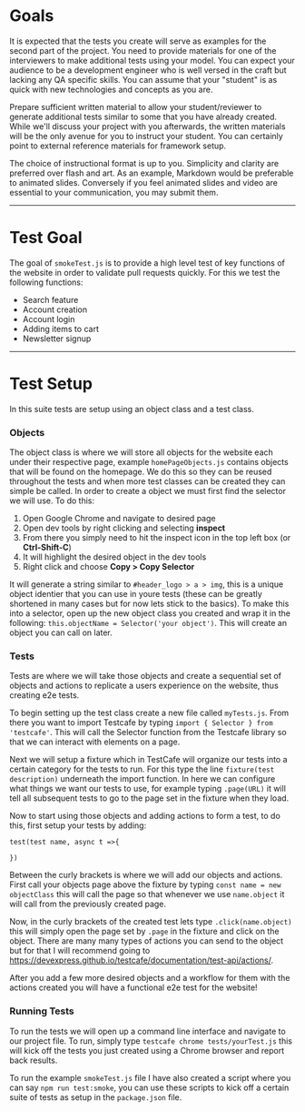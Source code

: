 # Goals
It is expected that the tests you create will serve as examples for the second part of the project. You need to provide materials for one of the interviewers to make additional tests using your model. You can expect your audience to be a development engineer who is well versed in the craft but lacking any QA specific skills. You can assume that your "student" is as quick with new technologies and concepts as you are.

 

Prepare sufficient written material to allow your student/reviewer to generate additional tests similar to some that you have already created. While we'll discuss your project with you afterwards, the written materials will be the only avenue for you to instruct your student. You can certainly point to external reference materials for framework setup.

 

The choice of instructional format is up to you. Simplicity and clarity are preferred over flash and art. As an example, Markdown would be preferable to animated slides. Conversely if you feel animated slides and video are essential to your communication, you may submit them.



---
# Test Goal
The goal of `smokeTest.js` is to provide a high level test of key functions of the website in order to validate pull requests quickly. For this we test the following functions:
* Search feature
* Account creation
* Account login
* Adding items to cart
* Newsletter signup

---
# Test Setup
In this suite tests are setup using an object class and a test class. 

### Objects
The object class is where we will store all objects for the website each under their respective page, example `homePageObjects.js` contains objects that will be found on the homepage. We do this so they can be reused throughout the tests and when more test classes can be created they can simple be called. In order to create a object we must first find the selector we will use. To do this:
1. Open Google Chrome and navigate to desired page
2. Open dev tools by right clicking and selecting **inspect**
3. From there you simply need to hit the inspect icon in the top left box (or **Ctrl-Shift-C**)
4. It will highlight the desired object in the dev tools
5. Right click and choose **Copy > Copy Selector**

It will generate a string similar to `#header_logo > a > img`, this is a unique object identier that you can use in youre tests (these can be greatly shortened in many cases but for now lets stick to the basics). To make this into a selector, open up the new object class you created and wrap it in the following: `this.objectName = Selector('your object')`. This will create an object you can call on later.

### Tests
Tests are where we will take those objects and create a sequential set of objects and actions to replicate a users experience on the website, thus creating e2e tests.

To begin setting up the test class create a new file called `myTests.js`. From there you want to import Testcafe by typing `import { Selector } from 'testcafe'`. This will call the Selector function from the Testcafe library so that we can interact with elements on a page.

Next we will setup a fixture which in TestCafe will organize our tests into a certain category for the tests to run. For this type the line `fixture(test description)` underneath the import function. In here we can configure what things we want our tests to use, for example typing `.page(URL)` it will tell all subsequent tests to go to the page set in the fixture when they load.


Now to start using those objects and adding actions to form a test, to do this, first setup your tests by adding:

`test(test name, async t =>{`

`})`

Between the curly brackets is where we will add our objects and actions. First call your objects page above the fixture by typing `const name = new objectClass` this will call the page so that whenever we use `name.object` it will call from the previously created page.

Now, in the curly brackets of the created test lets type `.click(name.object)` this will simply open the page set by `.page` in the fixture and click on the object. There are many many types of actions you can send to the object but for that I will recommend going to https://devexpress.github.io/testcafe/documentation/test-api/actions/.

After you add a few more desired objects and a workflow for them with the actions created you will have a functional e2e test for the website!

### Running Tests
To run the tests we will open up a command line interface and navigate to our project file. To run, simply type `testcafe chrome tests/yourTest.js` this will kick off the tests you just created using a Chrome browser and report back results. 

To run the example `smokeTest.js` file I have also created a script where you can say `npm run test:smoke`,  you can use these scripts to kick off a certain suite of tests as setup in the `package.json` file.